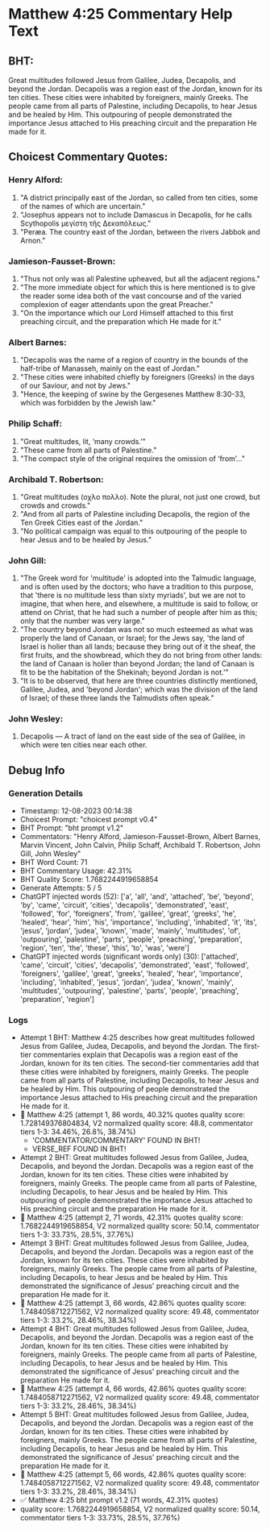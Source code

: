 # Matthew 4:25 Commentary Help Text

## BHT:
Great multitudes followed Jesus from Galilee, Judea, Decapolis, and beyond the Jordan. Decapolis was a region east of the Jordan, known for its ten cities. These cities were inhabited by foreigners, mainly Greeks. The people came from all parts of Palestine, including Decapolis, to hear Jesus and be healed by Him. This outpouring of people demonstrated the importance Jesus attached to His preaching circuit and the preparation He made for it.

## Choicest Commentary Quotes:
### Henry Alford:
1. "A district principally east of the Jordan, so called from ten cities, some of the names of which are uncertain."
2. "Josephus appears not to include Damascus in Decapolis, for he calls Scythopolis μεγίστη τῆς Δεκαπόλεως."
3. "Peræa. The country east of the Jordan, between the rivers Jabbok and Arnon."

### Jamieson-Fausset-Brown:
1. "Thus not only was all Palestine upheaved, but all the adjacent regions." 
2. "The more immediate object for which this is here mentioned is to give the reader some idea both of the vast concourse and of the varied complexion of eager attendants upon the great Preacher."
3. "On the importance which our Lord Himself attached to this first preaching circuit, and the preparation which He made for it."

### Albert Barnes:
1. "Decapolis was the name of a region of country in the bounds of the half-tribe of Manasseh, mainly on the east of Jordan."
2. "These cities were inhabited chiefly by foreigners (Greeks) in the days of our Saviour, and not by Jews."
3. "Hence, the keeping of swine by the Gergesenes Matthew 8:30-33, which was forbidden by the Jewish law."

### Philip Schaff:
1. "Great multitudes, lit, ‘many crowds.’"
2. "These came from all parts of Palestine."
3. "The compact style of the original requires the omission of ‘from’..."

### Archibald T. Robertson:
1. "Great multitudes (οχλο πολλο). Note the plural, not just one crowd, but crowds and crowds."
2. "And from all parts of Palestine including Decapolis, the region of the Ten Greek Cities east of the Jordan."
3. "No political campaign was equal to this outpouring of the people to hear Jesus and to be healed by Jesus."

### John Gill:
1. "The Greek word for 'multitude' is adopted into the Talmudic language, and is often used by the doctors; who have a tradition to this purpose, that 'there is no multitude less than sixty myriads', but we are not to imagine, that when here, and elsewhere, a multitude is said to follow, or attend on Christ, that he had such a number of people after him as this; only that the number was very large."
2. "The country beyond Jordan was not so much esteemed as what was properly the land of Canaan, or Israel; for the Jews say, 'the land of Israel is holier than all lands; because they bring out of it the sheaf, the first fruits, and the showbread, which they do not bring from other lands: the land of Canaan is holier than beyond Jordan; the land of Canaan is fit to be the habitation of the Shekinah; beyond Jordan is not.'"
3. "It is to be observed, that here are three countries distinctly mentioned, Galilee, Judea, and 'beyond Jordan'; which was the division of the land of Israel; of these three lands the Talmudists often speak."

### John Wesley:
1. Decapolis — A tract of land on the east side of the sea of Galilee, in which were ten cities near each other.



## Debug Info
### Generation Details
- Timestamp: 12-08-2023 00:14:38
- Choicest Prompt: "choicest prompt v0.4"
- BHT Prompt: "bht prompt v1.2"
- Commentators: "Henry Alford, Jamieson-Fausset-Brown, Albert Barnes, Marvin Vincent, John Calvin, Philip Schaff, Archibald T. Robertson, John Gill, John Wesley"
- BHT Word Count: 71
- BHT Commentary Usage: 42.31%
- BHT Quality Score: 1.7682244919658854
- Generate Attempts: 5 / 5
- ChatGPT injected words (52):
	['a', 'all', 'and', 'attached', 'be', 'beyond', 'by', 'came', 'circuit', 'cities', 'decapolis', 'demonstrated', 'east', 'followed', 'for', 'foreigners', 'from', 'galilee', 'great', 'greeks', 'he', 'healed', 'hear', 'him', 'his', 'importance', 'including', 'inhabited', 'it', 'its', 'jesus', 'jordan', 'judea', 'known', 'made', 'mainly', 'multitudes', 'of', 'outpouring', 'palestine', 'parts', 'people', 'preaching', 'preparation', 'region', 'ten', 'the', 'these', 'this', 'to', 'was', 'were']
- ChatGPT injected words (significant words only) (30):
	['attached', 'came', 'circuit', 'cities', 'decapolis', 'demonstrated', 'east', 'followed', 'foreigners', 'galilee', 'great', 'greeks', 'healed', 'hear', 'importance', 'including', 'inhabited', 'jesus', 'jordan', 'judea', 'known', 'mainly', 'multitudes', 'outpouring', 'palestine', 'parts', 'people', 'preaching', 'preparation', 'region']

### Logs
- Attempt 1 BHT: Matthew 4:25 describes how great multitudes followed Jesus from Galilee, Judea, Decapolis, and beyond the Jordan. The first-tier commentaries explain that Decapolis was a region east of the Jordan, known for its ten cities. The second-tier commentaries add that these cities were inhabited by foreigners, mainly Greeks. The people came from all parts of Palestine, including Decapolis, to hear Jesus and be healed by Him. This outpouring of people demonstrated the importance Jesus attached to His preaching circuit and the preparation He made for it.
- 🔄 Matthew 4:25 (attempt 1, 86 words, 40.32% quotes quality score: 1.728149376804834, V2 normalized quality score: 48.8, commentator tiers 1-3: 34.46%, 26.8%, 38.74%) 
	- 'COMMENTATOR/COMMENTARY' FOUND IN BHT! 
	- VERSE_REF FOUND IN BHT!
- Attempt 2 BHT: Great multitudes followed Jesus from Galilee, Judea, Decapolis, and beyond the Jordan. Decapolis was a region east of the Jordan, known for its ten cities. These cities were inhabited by foreigners, mainly Greeks. The people came from all parts of Palestine, including Decapolis, to hear Jesus and be healed by Him. This outpouring of people demonstrated the importance Jesus attached to His preaching circuit and the preparation He made for it.
- 🔄 Matthew 4:25 (attempt 2, 71 words, 42.31% quotes quality score: 1.7682244919658854, V2 normalized quality score: 50.14, commentator tiers 1-3: 33.73%, 28.5%, 37.76%)
- Attempt 3 BHT: Great multitudes followed Jesus from Galilee, Judea, Decapolis, and beyond the Jordan. Decapolis was a region east of the Jordan, known for its ten cities. These cities were inhabited by foreigners, mainly Greeks. The people came from all parts of Palestine, including Decapolis, to hear Jesus and be healed by Him. This demonstrated the significance of Jesus' preaching circuit and the preparation He made for it.
- 🔄 Matthew 4:25 (attempt 3, 66 words, 42.86% quotes quality score: 1.7484058712271562, V2 normalized quality score: 49.48, commentator tiers 1-3: 33.2%, 28.46%, 38.34%)
- Attempt 4 BHT: Great multitudes followed Jesus from Galilee, Judea, Decapolis, and beyond the Jordan. Decapolis was a region east of the Jordan, known for its ten cities. These cities were inhabited by foreigners, mainly Greeks. The people came from all parts of Palestine, including Decapolis, to hear Jesus and be healed by Him. This demonstrated the significance of Jesus' preaching circuit and the preparation He made for it.
- 🔄 Matthew 4:25 (attempt 4, 66 words, 42.86% quotes quality score: 1.7484058712271562, V2 normalized quality score: 49.48, commentator tiers 1-3: 33.2%, 28.46%, 38.34%)
- Attempt 5 BHT: Great multitudes followed Jesus from Galilee, Judea, Decapolis, and beyond the Jordan. Decapolis was a region east of the Jordan, known for its ten cities. These cities were inhabited by foreigners, mainly Greeks. The people came from all parts of Palestine, including Decapolis, to hear Jesus and be healed by Him. This demonstrated the significance of Jesus' preaching circuit and the preparation He made for it.
- 🔄 Matthew 4:25 (attempt 5, 66 words, 42.86% quotes quality score: 1.7484058712271562, V2 normalized quality score: 49.48, commentator tiers 1-3: 33.2%, 28.46%, 38.34%)
- ✅ Matthew 4:25 bht prompt v1.2 (71 words, 42.31% quotes)
- quality score: 1.7682244919658854, V2 normalized quality score: 50.14, commentator tiers 1-3: 33.73%, 28.5%, 37.76%)